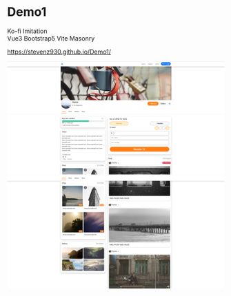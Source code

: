 # Demo1
Ko-fi Imitation  
Vue3 Bootstrap5 Vite Masonry

https://stevenz930.github.io/Demo1/  

![pic1](https://github.com/stevenz930/Demo1/blob/main/1.png)  
![pic2](https://github.com/stevenz930/Demo1/blob/main/2.png)

